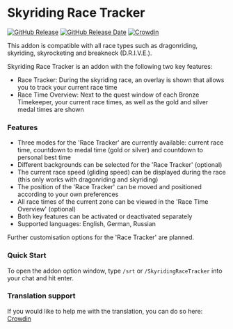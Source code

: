 # Skyriding Race Tracker

[![GitHub Release](https://img.shields.io/github/v/release/diomsg-code/SkyridingRaceTracker?logo=github&cacheSeconds=600)](https://github.com/diomsg-code/SkyridingRaceTracker/releases)
[![GitHub Release Date](https://img.shields.io/github/release-date/diomsg-code/SkyridingRaceTracker?logo=github&cacheSeconds=600)](https://github.com/diomsg-code/SkyridingRaceTracker/releases)
[![Crowdin](https://badges.crowdin.net/wow-addon-skyriding-race-track/localized.svg)](https://crowdin.com/project/wow-addon-skyriding-race-track)

This addon is compatible with all race types such as dragonriding, skyriding, skyrocketing and breakneck (D.R.I.V.E.).

Skyriding Race Tracker is an addon with the following two key features:
*   Race Tracker: During the skyriding race, an overlay is shown that allows you to track your current race time
*   Race Time Overview: Next to the quest window of each Bronze Timekeeper, your current race times, as well as the gold and silver medal times are shown

### Features

*   Three modes for the 'Race Tracker' are currently available: current race time, countdown to medal time (gold or silver) and countdown to personal best time
*   Different backgrounds can be selected for the 'Race Tracker' (optional)
*   The current race speed (gliding speed) can be displayed during the race (this only works with dragonriding and skyriding)
*   The position of the 'Race Tracker' can be moved and positioned according to your own preferences
*   All race times of the current zone can be viewed in the 'Race Time Overview' (optional)
*   Both key features can be activated or deactivated separately
*   Supported languages: English, German, Russian

Further customisation options for the 'Race Tracker' are planned.

### Quick Start

To open the addon option window, type `/srt` or `/SkyridingRaceTracker` into your chat and hit enter.

### Translation support

If you would like to help me with the translation, you can do so here: [Crowdin](https://crowdin.com/project/wow-addon-skyriding-race-track)
